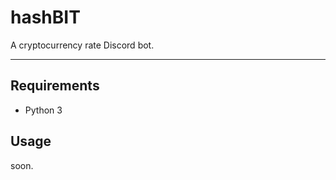 # hashBIT
A cryptocurrency rate Discord bot.


----------
## Requirements    
- Python 3


## Usage
soon.

